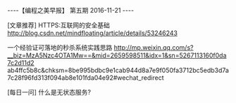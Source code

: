 ----【编程之美早报】 第五期  2016-11-21 ----

[文章推荐]
HTTPS:互联网的安全基础
http://blog.csdn.net/mindfloating/article/details/53246243

一个经验证可落地的秒杀系统实践思路
http://mp.weixin.qq.com/s?__biz=MzA5Nzc4OTA1Mw==&mid=2659598511&idx=1&sn=5267113160f0da7c2d11d2
ab4ffc5b8c&chksm=8be995bdbc9e1cab944d8a7e9f050fa3712bc5edb3d7a7c28f96fd313f094ab8e101fda04e92#wechat_redirect

[每日一问]
什么是无状态服务?